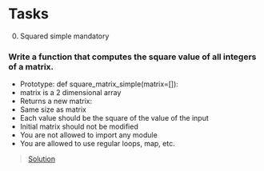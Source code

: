 # Tasks
0. Squared simple
mandatory
### Write a function that computes the square value of all integers of a matrix.

* Prototype: def square_matrix_simple(matrix=[]):
* matrix is a 2 dimensional array
* Returns a new matrix:
* Same size as matrix
* Each value should be the square of the value of the input
* Initial matrix should not be modified
* You are not allowed to import any module
* You are allowed to use regular loops, map, etc.
> [Solution](https://github.com/TheEmerald001/alx-higher_level_programming/blob/main/0x04-python-more_data_structures/0-square_matrix_simple.py)
